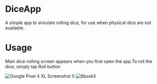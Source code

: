 # DiceApp
A simple app to simulate rolling dice, for use when physical dice are not available.

# Usage 
Main dice-rolling screen appears when you first open the app.To roll the dice, simply tap Roll button





![Google Pixel 4 XL Screenshot 0](https://user-images.githubusercontent.com/46606790/162113380-e2c5f58f-a30d-4f68-918c-f420b64d9e73.png)
![6boxk5](https://user-images.githubusercontent.com/46606790/162114573-62ebaf54-3dfa-47c4-8e5c-27d048136724.gif) 
